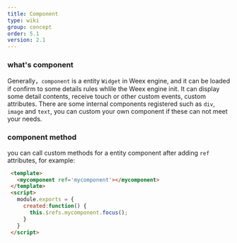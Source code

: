 ```yaml
---
title: Component
type: wiki
group: concept
order: 5.1
version: 2.1
---
```


### what's component

 Generally，`component` is a entity `Widget` in Weex engine, and it can be loaded if confirm to some details rules whlile the Weex engine init. It can display some detail contents, receive touch or other custom events, custom attributes. There are some internal components registered such as `div`, `image` and `text`, you can custom your own component if these can not meet your needs.


### component method

 you can call custom methods for a entity component after adding `ref` attributes, for example:

 ```html
  <template>
    <mycomponent ref='mycomponent'></mycomponent>
  </template>
  <script>
    module.exports = {
      created:function() {
        this.$refs.mycomponent.focus();
      }
    }
  </script>
  ```
